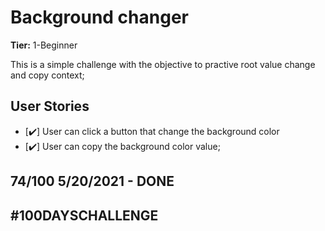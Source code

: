 # Background changer

**Tier:** 1-Beginner

This is a simple challenge with the objective to practive root value change and copy context;

## User Stories

-   [✔️] User can click a button that change the background color
-   [✔️] User can copy the background color value;

## 74/100 5/20/2021 - DONE

## #100DAYSCHALLENGE
